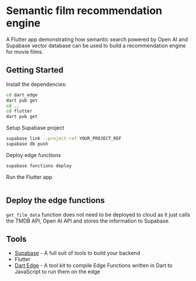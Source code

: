 # Semantic film recommendation engine

A Flutter app demonstrating how semantic search powered by Open AI and Supabase vector database can be used to build a recommendation engine for movie films.

## Getting Started

Install the dependencies:

```bash
cd dart_edge
dart pub get
cd ..
cd flutter
dart pub get
```

Setup Supabase project

```bash
supabase link --project-ref YOUR_PROJECT_REF
supabase db push
```

Deploy edge functions

```bash
supabase functions deploy
```

Run the Flutter app

```bash

```

## Deploy the edge functions

`get_film_data` function does not need to be deployed to cloud as it just calls the TMDB API, Open AI API and stores the information to Supabase.

## Tools

- [Supabase](https://supabase.io/) - A full suit of tools to build your backend
- Flutter
- [Dart Edge](https://supabase.com/docs/guides/functions/dart-edge) - A tool kit to compile Edge Functions written in Dart to JavaScript to run them on the edge
